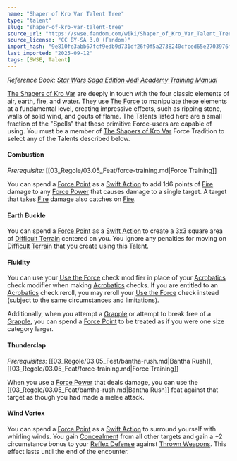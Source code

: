 ```yaml
---
name: "Shaper of Kro Var Talent Tree"
type: "talent"
slug: "shaper-of-kro-var-talent-tree"
source_url: "https://swse.fandom.com/wiki/Shaper_of_Kro_Var_Talent_Tree"
source_license: "CC BY-SA 3.0 (Fandom)"
import_hash: "9e810fe3abb67fcf9edb9d731df26f0f5a2738240cfced65e2703976f79b83f1"
last_imported: "2025-09-12"
tags: [SWSE, Talent]
---
```

*Reference Book: [Star Wars Saga Edition Jedi Academy Training Manual](https://swse.fandom.com/wiki/Star_Wars_Saga_Edition_Jedi_Academy_Training_Manual)*

[The Shapers of Kro Var](https://swse.fandom.com/wiki/The_Shapers_of_Kro_Var) are deeply in touch with the four classic elements of air, earth, fire, and water. They use [The Force](https://swse.fandom.com/wiki/The_Force) to manipulate these elements at a fundamental level, creating impressive effects, such as ripping stone, walls of solid wind, and gouts of flame. The Talents listed here are a small fraction of the "Spells" that these primitive Force-users are capable of using. You must be a member of [The Shapers of Kro Var](https://swse.fandom.com/wiki/The_Shapers_of_Kro_Var) Force Tradition to select any of the Talents described below.

#### **Combustion**
*Prerequisite:* [[03_Regole/03.05_Feat/force-training.md|Force Training]]

You can spend a [Force Point](https://swse.fandom.com/wiki/Force_Point) as a [Swift Action](https://swse.fandom.com/wiki/Swift_Action) to add 1d6 points of [Fire](https://swse.fandom.com/wiki/Fire) damage to any [Force Power](https://swse.fandom.com/wiki/Force_Power) that causes damage to a single target. A target that takes [Fire](https://swse.fandom.com/wiki/Fire) damage also catches on [Fire](https://swse.fandom.com/wiki/Fire).

#### **Earth Buckle**
You can spend a [Force Point](https://swse.fandom.com/wiki/Force_Point) as a [Swift Action](https://swse.fandom.com/wiki/Swift_Action) to create a 3x3 square area of [Difficult Terrain](https://swse.fandom.com/wiki/Difficult_Terrain) centered on you. You ignore any penalties for moving on [Difficult Terrain](https://swse.fandom.com/wiki/Difficult_Terrain) that you create using this Talent.

#### **Fluidity**
You can use your [Use the Force](https://swse.fandom.com/wiki/Use_the_Force) check modifier in place of your [Acrobatics](https://swse.fandom.com/wiki/Acrobatics) check modifier when making [Acrobatics](https://swse.fandom.com/wiki/Acrobatics) checks. If you are entitled to an [Acrobatics](https://swse.fandom.com/wiki/Acrobatics) check reroll, you may reroll your [Use the Force](https://swse.fandom.com/wiki/Use_the_Force) check instead (subject to the same circumstances and limitations).

Additionally, when you attempt a [Grapple](https://swse.fandom.com/wiki/Grapple) or attempt to break free of a [Grapple](https://swse.fandom.com/wiki/Grapple), you can spend a [Force Point](https://swse.fandom.com/wiki/Force_Point) to be treated as if you were one size category larger.

#### **Thunderclap**
*Prerequisites:* [[03_Regole/03.05_Feat/bantha-rush.md|Bantha Rush]], [[03_Regole/03.05_Feat/force-training.md|Force Training]]

When you use a [Force Power](https://swse.fandom.com/wiki/Force_Power) that deals damage, you can use the [[03_Regole/03.05_Feat/bantha-rush.md|Bantha Rush]] feat against that target as though you had made a melee attack.

#### **Wind Vortex**
You can spend a [Force Point](https://swse.fandom.com/wiki/Force_Point) as a [Swift Action](https://swse.fandom.com/wiki/Swift_Action) to surround yourself with whirling winds. You gain [Concealment](https://swse.fandom.com/wiki/Concealment) from all other targets and gain a +2 circumstance bonus to your [Reflex Defense](https://swse.fandom.com/wiki/Reflex_Defense) against [Thrown Weapons](https://swse.fandom.com/wiki/Thrown_Weapons). This effect lasts until the end of the encounter.
